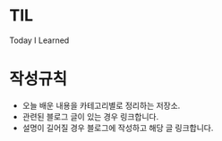 # TIL
Today I Learned

# 작성규칙
- 오늘 배운 내용을 카테고리별로 정리하는 저장소.
- 관련된 블로그 글이 있는 경우 링크합니다.
- 설명이 길어질 경우 블로그에 작성하고 해당 글 링크합니다.
